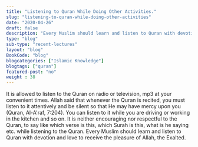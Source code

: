 ```yaml
--- 
title: "Listening to Quran While Doing Other Activities." 
slug: "listening-to-quran-while-doing-other-activities"
date: "2020-04-26" 
draft: false 
description: "Every Muslim should learn and listen to Quran with devotion and love to receive the pleasure of Allah, the Exalted." 
type: "blog"
sub-type: "recent-lectures" 
layout: "blog" 
BookCode: "blog"
blogcategories: ["Islamic Knowledge"]
blogtags: ["quran"]
featured-post: "no"
weight : 38 
---  
```

It is allowed to listen to the Quran on radio or television, mp3 at your convenient times. Allah said that whenever the Quran is recited, you must listen to it attentively and be silent so that He may have mercy upon you (Quran, Al-A'raf, 7:204). You can listen to it while you are driving or working in the kitchen and so on. It is neither encouraging nor respectful to the Quran, to say like which verse is this, which Surah is this, what is he saying etc. while listening to the Quran. Every Muslim should learn and listen to Quran with devotion and love to receive the pleasure of Allah, the Exalted.
